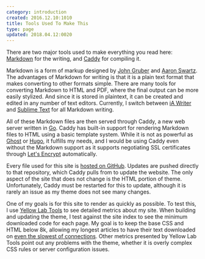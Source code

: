 ```yaml
---
category: introduction
created: 2016.12.10:1010
title: Tools Used To Make This
type: page
updated: 2018.04.12:0020
---
```


There are two major tools used to make everything you read here: [Markdown](http://daringfireball.net/projects/markdown/) for the writing, and [Caddy](https://caddyserver.com) for compiling it.

Markdown is a form of markup designed by [John Gruber](http://daringfireball.net) and [Aaron Swartz](http://www.aaronsw.com). The advantages of Markdown for writing is that it is a plain text format that makes converting to other formats simple. There are many tools for converting Markdown to HTML and PDF, where the final output can be more easily stylized. And since it is stored in plaintext, it can be created and edited in any number of text editors. Currently, I switch between [iA Writer](https://ia.net/writer) and [Sublime Text](https://www.sublimetext.com) for all Markdown writing.

All of these Markdown files are then served through Caddy, a new web server written in [Go](https://golang.org). Caddy has built-in support for rendering Markdown files to HTML using a basic template system. While it is not as powerful as [Ghost](https://ghost.org) or [Hugo](https://www.gohugo.io), it fulfills my needs, and I would be using Caddy even without the Markdown support as it supports negotiating SSL certificates through [Let's Encrypt](https://letsencrypt.org) automatically.

Every file used for this site is [hosted on GitHub](https://github.com/OberstKrueger/the-krueger-report). Updates are pushed directly to that repository, which Caddy pulls from to update the website. The only aspect of the site that does not change is the HTML portion of theme. Unfortunately, Caddy must be restarted for this to update, although it is rarely an issue as my theme does not see many changes.

One of my goals is for this site to render as quickly as possible. To test this, I use [Yellow Lab Tools](http://yellowlab.tools/) to see detailed metrics about my site. When building and updating the theme, I test against the site index to see the minimum downloaded code for each page. My goal is to keep the base CSS and HTML below 8k, allowing my longest articles to have their text downloaded on [even the slowest of connections](https://danluu.com/web-bloat/). Other metrics presented by Yellow Lab Tools point out any problems with the theme, whether it is overly complex CSS rules or server configuration issues.
